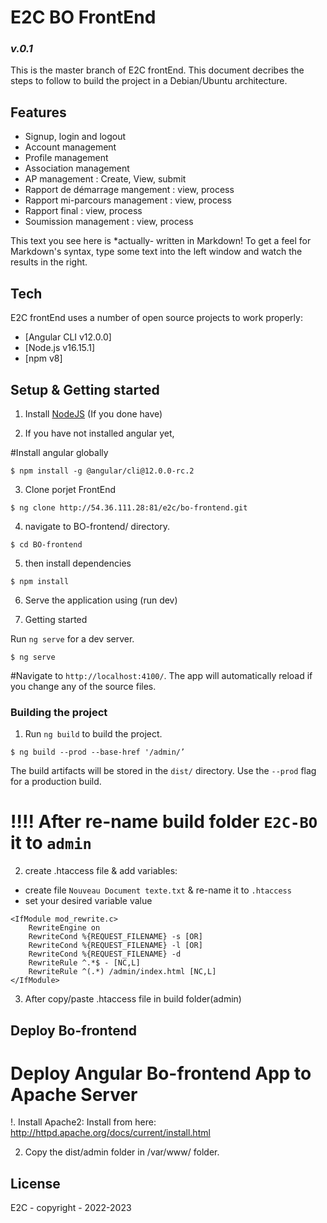 # E2C BO FrontEnd
### _v.0.1_

This is the master branch of E2C frontEnd.
This document decribes the steps to follow to build the project in a Debian/Ubuntu architecture.

## Features
- Signup, login and logout
- Account management
- Profile management
- Association management
- AP management : Create, View, submit
- Rapport de démarrage mangement : view, process
- Rapport mi-parcours management : view, process
- Rapport final : view, process
- Soumission management : view, process

This text you see here is *actually- written in Markdown! To get a feel
for Markdown's syntax, type some text into the left window and
watch the results in the right.

## Tech
E2C frontEnd uses a number of open source projects to work properly:
- [Angular CLI v12.0.0]
- [Node.js v16.15.1]
- [npm v8]

## Setup & Getting started

1. Install [NodeJS](http://nodejs.org/) (If you done have)

2. If you have not installed angular yet,

#Install angular globally

```
$ npm install -g @angular/cli@12.0.0-rc.2
```

3. Clone porjet FrontEnd

```
$ ng clone http://54.36.111.28:81/e2c/bo-frontend.git
```

4. navigate to BO-frontend/ directory.

```   
$ cd BO-frontend 
```

5. then install dependencies

```
$ npm install
```

6. Serve the application using (run dev)


6. Getting started

Run `ng serve` for a dev server.
 
```
$ ng serve
```

#Navigate to `http://localhost:4100/`. The app will automatically reload if you change any of the source files.

### Building the project

1. Run `ng build` to build the project.
```
$ ng build --prod --base-href '/admin/’
```
 The build artifacts will be stored in the `dist/` directory. Use the `--prod` flag for a production build.
 
# !!!! After re-name build folder `E2C-BO` it to `admin`

2. create .htaccess file & add variables:

- create file `Nouveau Document texte.txt` & re-name it to `.htaccess`
- set your desired variable value
```
<IfModule mod_rewrite.c>
    RewriteEngine on
    RewriteCond %{REQUEST_FILENAME} -s [OR]
    RewriteCond %{REQUEST_FILENAME} -l [OR]
    RewriteCond %{REQUEST_FILENAME} -d
    RewriteRule ^.*$ - [NC,L]
    RewriteRule ^(.*) /admin/index.html [NC,L]
</IfModule>
```
3. After copy/paste .htaccess file in build folder(admin)

## Deploy Bo-frontend

# Deploy Angular Bo-frontend App to Apache Server

!. Install Apache2:
Install from here: http://httpd.apache.org/docs/current/install.html

2. Copy the dist/admin folder in /var/www/ folder.



## License

E2C - copyright - 2022-2023